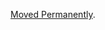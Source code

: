 <a href="https://package-storage.elastic.co/artifacts/static/cef-0.1.0/docs/README.md">Moved Permanently</a>.

